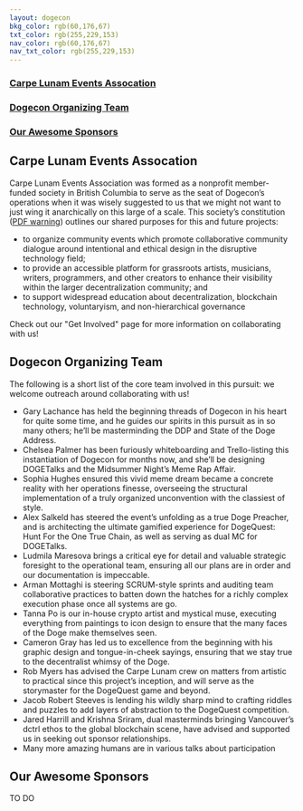 ```yaml
---
layout: dogecon
bkg_color: rgb(60,176,67)
txt_color: rgb(255,229,153)
nav_color: rgb(60,176,67)
nav_txt_color: rgb(255,229,153)
---
```


### [Carpe Lunam Events Assocation](#lunam)
### [Dogecon Organizing Team](#team)
### [Our Awesome Sponsors](#sponsors)  

<h2 id='lunam'> Carpe Lunam Events Assocation </h2>

Carpe Lunam Events Association was formed as a nonprofit member-funded society in British Columbia to serve as the seat of Dogecon’s operations when it was wisely suggested to us that we might not want to just wing it anarchically on this large of a scale. This society’s constitution ([PDF warning](/images/carpelunamconstitution.pdf)) outlines our shared purposes for this and future projects:
* to organize community events which promote collaborative community dialogue around intentional and ethical design in the disruptive technology field;
* to provide an accessible platform for grassroots artists, musicians, writers, programmers, and other creators to enhance their visibility within the larger decentralization community; and
* to support widespread education about decentralization, blockchain technology, voluntaryism, and non-hierarchical governance

Check out our "Get Involved" page for more information on collaborating with us!

<h2 id='team'> Dogecon Organizing Team </h2>

The following is a short list of the core team involved in this pursuit: we welcome outreach around collaborating with us!
* Gary Lachance has held the beginning threads of Dogecon in his heart for quite some time, and he guides our spirits in this pursuit as in so many others; he’ll be masterminding the DDP and State of the Doge Address.
* Chelsea Palmer has been furiously whiteboarding and Trello-listing this instantiation of Dogecon for months now, and she’ll be designing DOGETalks and the Midsummer Night’s Meme Rap Affair.
* Sophia Hughes ensured this vivid meme dream became a concrete reality with her operations finesse, overseeing the structural implementation of a truly organized unconvention with the classiest of style.
* Alex Salkeld has steered the event’s unfolding as a true Doge Preacher, and is architecting the ultimate gamified experience for DogeQuest: Hunt For the One True Chain, as well as serving as dual MC for DOGETalks.
* Ludmila Maresova brings a critical eye for detail and valuable strategic foresight to the operational team, ensuring all our plans are in order and our documentation is impeccable.
* Arman Mottaghi is steering SCRUM-style sprints and auditing team collaborative practices to batten down the hatches for a richly complex execution phase once all systems are go.
* Tanna Po is our in-house crypto artist and mystical muse, executing everything from paintings to icon design to ensure that the many faces of the Doge make themselves seen.
* Cameron Gray has led us to excellence from the beginning with his graphic design and tongue-in-cheek sayings, ensuring that we stay true to the decentralist whimsy of the Doge.
* Rob Myers has advised the Carpe Lunam crew on matters from artistic to practical since this project’s inception, and will serve as the storymaster for the DogeQuest game and beyond.
* Jacob Robert Steeves is lending his wildly sharp mind to crafting riddles and puzzles to add layers of abstraction to the DogeQuest competition.
* Jared Harrill and Krishna Sriram, dual masterminds bringing Vancouver’s dctrl ethos to the global blockchain scene, have advised and supported us in seeking out sponsor relationships.
* Many more amazing humans are in various talks about participation


<h2 id='sponsors'> Our Awesome Sponsors </h2>

TO DO
